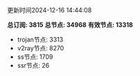 更新时间2024-12-16 14:44:08

**总订阅: 3815**
**总节点: 34968**
**有效节点: 13318**
- trojan节点: 3313
- v2ray节点: 8270
- ss节点: 1709
- ssr节点: 26
